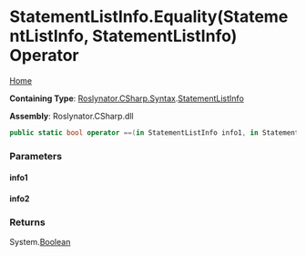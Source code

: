 <a name="_top"></a>

# StatementListInfo\.Equality\(StatementListInfo, StatementListInfo\) Operator

[Home](../../../../../README.md#_top)

**Containing Type**: [Roslynator.CSharp.Syntax](../../README.md#_top)\.[StatementListInfo](../README.md#_top)

**Assembly**: Roslynator\.CSharp\.dll

```csharp
public static bool operator ==(in StatementListInfo info1, in StatementListInfo info2)
```

### Parameters

#### info1

#### info2

### Returns

System\.[Boolean](https://docs.microsoft.com/en-us/dotnet/api/system.boolean)

